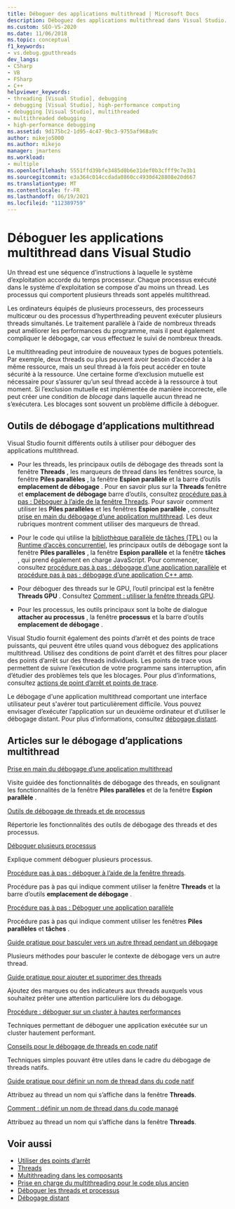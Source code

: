 ```yaml
---
title: Déboguer des applications multithread | Microsoft Docs
description: Déboguez des applications multithread dans Visual Studio. Passez en revue les outils et autres articles sur le débogage des applications multithread.
ms.custom: SEO-VS-2020
ms.date: 11/06/2018
ms.topic: conceptual
f1_keywords:
- vs.debug.gputthreads
dev_langs:
- CSharp
- VB
- FSharp
- C++
helpviewer_keywords:
- threading [Visual Studio], debugging
- debugging [Visual Studio], high-performance computing
- debugging [Visual Studio], multithreaded
- multithreaded debugging
- high-performance debugging
ms.assetid: 9d175bc2-1d95-4c47-9bc3-9755af968a9c
author: mikejo5000
ms.author: mikejo
manager: jmartens
ms.workload:
- multiple
ms.openlocfilehash: 5551ffd39bfe3485d0b6e31def0b3cfff9c7e3b1
ms.sourcegitcommit: e3a364c014ccdada0860cc4930d428808e20d667
ms.translationtype: MT
ms.contentlocale: fr-FR
ms.lasthandoff: 06/19/2021
ms.locfileid: "112389759"
---
```

# <a name="debug-multithreaded-applications-in-visual-studio"></a>Déboguer les applications multithread dans Visual Studio
Un thread est une séquence d’instructions à laquelle le système d’exploitation accorde du temps processeur. Chaque processus exécuté dans le système d'exploitation se compose d'au moins un thread. Les processus qui comportent plusieurs threads sont appelés multithread.

Les ordinateurs équipés de plusieurs processeurs, des processeurs multicœur ou des processus d’hyperthreading peuvent exécuter plusieurs threads simultanés. Le traitement parallèle à l’aide de nombreux threads peut améliorer les performances du programme, mais il peut également compliquer le débogage, car vous effectuez le suivi de nombreux threads.

Le multithreading peut introduire de nouveaux types de bogues potentiels. Par exemple, deux threads ou plus peuvent avoir besoin d’accéder à la même ressource, mais un seul thread à la fois peut accéder en toute sécurité à la ressource. Une certaine forme d’exclusion mutuelle est nécessaire pour s’assurer qu’un seul thread accède à la ressource à tout moment. Si l’exclusion mutuelle est implémentée de manière incorrecte, elle peut créer une condition de *blocage* dans laquelle aucun thread ne s’exécutera. Les blocages sont souvent un problème difficile à déboguer.

## <a name="tools-for-debugging-multithreaded-apps"></a>Outils de débogage d’applications multithread

Visual Studio fournit différents outils à utiliser pour déboguer des applications multithread.

- Pour les threads, les principaux outils de débogage des threads sont la fenêtre **Threads** , les marqueurs de thread dans les fenêtres source, la fenêtre **Piles parallèles** , la fenêtre **Espion parallèle** et la barre d’outils **emplacement de débogage** . Pour en savoir plus sur la **Threads** fenêtre et **emplacement de débogage** barre d’outils, consultez [procédure pas à pas : Déboguer à l’aide de la fenêtre Threads](../debugger/how-to-use-the-threads-window.md). Pour savoir comment utiliser les **Piles parallèles** et les fenêtres **Espion parallèle** , consultez [prise en main du débogage d’une application multithread](../debugger/get-started-debugging-multithreaded-apps.md). Les deux rubriques montrent comment utiliser des marqueurs de thread.

- Pour le code qui utilise la [bibliothèque parallèle de tâches (TPL)](/dotnet/standard/parallel-programming/task-parallel-library-tpl) ou la [Runtime d’accès concurrentiel](/cpp/parallel/concrt/concurrency-runtime/), les principaux outils de débogage sont la fenêtre **Piles parallèles** , la fenêtre **Espion parallèle** et la fenêtre **tâches** , qui prend également en charge JavaScript. Pour commencer, consultez [procédure pas à pas : débogage d’une application parallèle](../debugger/walkthrough-debugging-a-parallel-application.md) et [procédure pas à pas : débogage d’une application C++ amp](/cpp/parallel/amp/walkthrough-debugging-a-cpp-amp-application).

- Pour déboguer des threads sur le GPU, l’outil principal est la fenêtre **Threads GPU** . Consultez [Comment : utiliser la fenêtre threads GPU](../debugger/how-to-use-the-gpu-threads-window.md).

- Pour les processus, les outils principaux sont la boîte de dialogue **attacher au processus** , la fenêtre **processus** et la barre d’outils **emplacement de débogage** .

Visual Studio fournit également des points d’arrêt et des points de trace puissants, qui peuvent être utiles quand vous déboguez des applications multithread. Utilisez des conditions de point d’arrêt et des filtres pour placer des points d’arrêt sur des threads individuels. Les points de trace vous permettent de suivre l’exécution de votre programme sans interruption, afin d’étudier des problèmes tels que les blocages. Pour plus d’informations, consultez [actions de point d’arrêt et points de trace](../debugger/using-breakpoints.md#BKMK_Print_to_the_Output_window_with_tracepoints).

Le débogage d'une application multithread comportant une interface utilisateur peut s'avérer tout particulièrement difficile. Vous pouvez envisager d’exécuter l’application sur un deuxième ordinateur et d’utiliser le débogage distant. Pour plus d’informations, consultez [débogage distant](../debugger/remote-debugging.md).

## <a name="articles-about-debugging-multithreaded-apps"></a>Articles sur le débogage d’applications multithread

 [Prise en main du débogage d’une application multithread](../debugger/get-started-debugging-multithreaded-apps.md)

Visite guidée des fonctionnalités de débogage des threads, en soulignant les fonctionnalités de la fenêtre **Piles parallèles** et de la fenêtre **Espion parallèle** .

 [Outils de débogage de threads et de processus](../debugger/debug-threads-and-processes.md)

Répertorie les fonctionnalités des outils de débogage des threads et des processus.

 [Déboguer plusieurs processus](../debugger/debug-multiple-processes.md)

Explique comment déboguer plusieurs processus.

 [Procédure pas à pas : déboguer à l’aide de la fenêtre threads](../debugger/how-to-use-the-threads-window.md).

Procédure pas à pas qui indique comment utiliser la fenêtre **Threads** et la barre d’outils **emplacement de débogage** .

 [Procédure pas à pas : Déboguer une application parallèle](../debugger/walkthrough-debugging-a-parallel-application.md)

Procédure pas à pas qui indique comment utiliser les fenêtres **Piles parallèles** et **tâches** .

 [Guide pratique pour basculer vers un autre thread pendant un débogage](../debugger/how-to-switch-to-another-thread-while-debugging.md)

Plusieurs méthodes pour basculer le contexte de débogage vers un autre thread.

 [Guide pratique pour ajouter et supprimer des threads](../debugger/how-to-flag-and-unflag-threads.md)

Ajoutez des marques ou des indicateurs aux threads auxquels vous souhaitez prêter une attention particulière lors du débogage.

 [Procédure : déboguer sur un cluster à hautes performances](../debugger/how-to-debug-on-a-high-performance-cluster.md)

Techniques permettant de déboguer une application exécutée sur un cluster hautement performant.

 [Conseils pour le débogage de threads en code natif](../debugger/tips-for-debugging-threads-in-native-code.md)

Techniques simples pouvant être utiles dans le cadre du débogage de threads natifs.

 [Guide pratique pour définir un nom de thread dans du code natif](../debugger/how-to-set-a-thread-name-in-native-code.md)

Attribuez au thread un nom qui s’affiche dans la fenêtre **Threads**.

 [Comment : définir un nom de thread dans du code managé](../debugger/how-to-set-a-thread-name-in-managed-code.md)

Attribuez au thread un nom qui s’affiche dans la fenêtre **Threads**.

## <a name="see-also"></a>Voir aussi

- [Utiliser des points d’arrêt](../debugger/using-breakpoints.md)
- [Threads](/dotnet/standard/threading/index)
- [Multithreading dans les composants](/previous-versions/3es4b6yy(v=vs.140))
- [Prise en charge du multithreading pour le code plus ancien](/cpp/parallel/multithreading-support-for-older-code-visual-cpp)
- [Déboguer les threads et processus](../debugger/debug-threads-and-processes.md)
- [Débogage distant](../debugger/remote-debugging.md)
